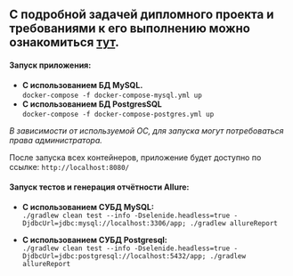 ## С подробной задачей дипломного проекта и требованиями к его выполнению можно ознакомиться [тут](https://github.com/netology-code/qa-diploma "Дипломный проект").

#### Запуск приложения:
* **С использованием БД MySQL.**  
`docker-compose -f docker-compose-mysql.yml up`  
* **С использованием БД PostgresSQL**  
`docker-compose -f docker-compose-postgres.yml up`  

*В зависимости от используемой ОС, для запуска могут потребоваться права администратора.*

После запуска всех контейнеров, приложение будет доступно по ссылке: `http://localhost:8080/`

#### Запуск тестов и генерация отчётности Allure:    
* **С использованием СУБД MySQL:**  
`./gradlew clean test --info -Dselenide.headless=true -DjdbcUrl=jdbc:mysql://localhost:3306/app; ./gradlew allureReport`

* **С использованием СУБД Postgresql:**  
`./gradlew clean test --info -Dselenide.headless=true -DjdbcUrl=jdbc:postgresql://localhost:5432/app; ./gradlew allureReport` 
